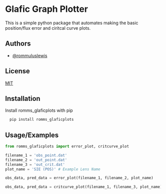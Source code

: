 
# Glafic Graph Plotter

This is a simple python package that automates making the basic position/flux error and ciritcal curve plots. 


## Authors

- [@rommuluslewis](https://github.com/romms921)


## License

[MIT](https://choosealicense.com/licenses/mit/)


## Installation

Install romms_glaficplots with pip

```bash
  pip install romms_glaficplots
```
    
## Usage/Examples

```python
from romms_glaficplots import error_plot, critcurve_plot

filename_1 = 'obs_point.dat'
filename_2 = 'out_point.dat'
filename_3 = 'out_crit.dat'
plot_name = 'SIE (POS)' # Example Lens Name

obs_data, pred_data = error_plot(filename_1, filename_2, plot_name)

obs_data, pred_data = critcurve_plot(filename_1, filename_3, plot_name)
```
